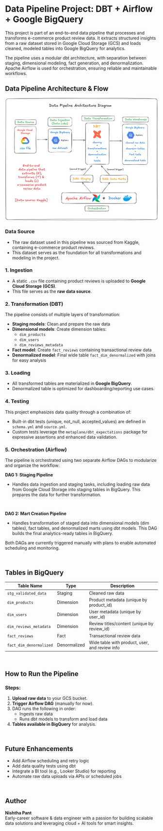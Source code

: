 # Data Pipeline Project: DBT + Airflow + Google BigQuery

This project is part of an end-to-end data pipeline that processes and transforms e-commerce product review data. It extracts structured insights from a raw dataset stored in Google Cloud Storage (GCS) and loads cleaned, modeled tables into Google BigQuery for analytics.

The pipeline uses a modular dbt architecture, with separation between staging, dimensional modeling, fact generation, and denormalization. Apache Airflow is used for orchestration, ensuring reliable and maintainable workflows.


## Data Pipeline Architecture & Flow

![Data pipeline architecture diagram](img/pipeline_architecture.png)


### **Data Source**
- The raw dataset used in this pipeline was sourced from Kaggle, containing e-commerce product reviews.
- This dataset serves as the foundation for all transformations and modeling in the project.


### 1. **Ingestion**
- A static `.csv` file containing product reviews is uploaded to **Google Cloud Storage (GCS)**.
- This file serves as the **raw data source**.

### 2. **Transformation (DBT)**
The pipeline consists of multiple layers of transformation:
  - **Staging models**: Clean and prepare the raw data
  - **Dimensional models**: Create dimension tables:
    - `dim_products`
    - `dim_users`
    - `dim_reviews_metadata`
  - **Fact model**: Create `fact_reviews` containing transactional review data
  - **Denormalized model**: Final wide table `fact_dim_denormalized` with joins for easy analysis

### 3. **Loading**
- All transformed tables are materialized in **Google BigQuery**.
- Denormalized table is optimized for dashboarding/reporting use cases.

### 4. **Testing**
This project emphasizes data quality through a combination of:

- Built-in dbt tests (unique, not_null, accepted_values) are defined in `schema.yml` and `source.yml`.
- Custom tests leverage the `metaplane/dbt_expectations` package for expressive assertions and enhanced data validation.

### 5. **Orchestration (Airflow)**
The pipeline is orchestrated using two separate Airflow DAGs to modularize and organize the workflow:

**DAG 1: Staging Pipeline**

- Handles data ingestion and staging tasks, including loading raw data from Google Cloud Storage into staging tables in BigQuery. This prepares the data for further transformation.
<br>

**DAG 2: Mart Creation Pipeline**

- Handles transformation of staged data into dimensional models (dim tables), fact tables, and denormalized marts using dbt models. This DAG builds the final analytics-ready tables in BigQuery.

Both DAGs are currently triggered manually with plans to enable automated scheduling and monitoring.

<br>

## Tables in BigQuery

| Table Name            | Type          | Description                                      |
|-----------------------|---------------|--------------------------------------------------|
| `stg_validated_data`  | Staging       | Cleaned raw data                                 |
| `dim_products`        | Dimension     | Product metadata (unique by product_id)          |
| `dim_users`           | Dimension     | User metadata (unique by user_id)                |
| `dim_reviews_metadata`| Dimension     | Review titles/content (unique by review_id)      |
| `fact_reviews`        | Fact          | Transactional review data                        |
| `fact_dim_denormalized`| Denormalized | Wide table with product, user, and review info   |

<br>

## How to Run the Pipeline

### Steps: ###
1. **Upload raw data** to your GCS bucket.
2. **Trigger Airflow DAG** (manually for now).
3. DAG runs the following in order:
   - Ingests raw data
   - Runs dbt models to transform and load data
4. **Tables available in BigQuery** for analysis.

<br>
 
## Future Enhancements

- Add Airflow scheduling and retry logic
- Add data quality tests using dbt
- Integrate a BI tool (e.g., Looker Studio) for reporting
- Automate raw data uploads via APIs or scheduled jobs

<br>

## Author

**Nishtha Pant**  
Early-career software & data engineer with a passion for building scalable data solutions and leveraging cloud + AI tools for smart insights.



